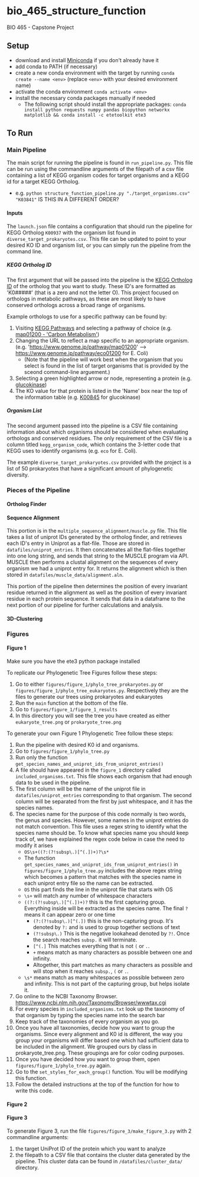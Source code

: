 # bio_465_structure_function
BIO 465 - Capstone Project


## Setup
- download and install [Miniconda](https://docs.conda.io/projects/miniconda/en/latest/miniconda-install.html) if you don't already have it
- add conda to PATH (if necessary)
- create a new conda environment with the target by running `conda create --name <env>` (replace `<env>` with your desired environment name)
- activate the conda environment `conda activate <env>`
- install the necessary conda packages manually if needed
   - The following script should install the appropriate packages: `conda install python requests numpy pandas biopython networkx matplotlib && conda install -c etetoolkit ete3`


<!-- [post about conditional requirements files](https://stackoverflow.com/questions/29222269/is-there-a-way-to-have-a-conditional-requirements-txt-file-for-my-python-applica) -->


## To Run
### Main Pipeline
The main script for running the pipeline is found in `run_pipeline.py`. This file can be run using the commandline arguments of the filepath of a csv file containing a list of KEGG organism codes for target organisms and a KEGG id for a target KEGG Ortholog.
   - e.g. `python structure_function_pipeline.py "./target_organisms.csv" "K03841"` IS THIS IN A DIFFERENT ORDER?


#### Inputs
The `launch.json` file contains a configuration that should run the pipeline for KEGG Ortholog `K00937` with the organism list found in  `diverse_target_prokaryotes.csv`. This file can be updated to point to your desired KO ID and organism list, or you can simply run the pipeline from the command line.

   ##### KEGG Ortholog ID
   The first argument that will be passed into the pipeline is the [KEGG Ortholog ID](https://www.genome.jp/kegg/ko.html) of the ortholog that you want to study. These ID's are formatted as 'K0#####' (that is a zero and not the letter O). This project focused on orthologs in metabolic pathways, as these are most likely to have conserved orthologs across a broad range of organisms.
   
   Example orthologs to use for a specific pathway can be found by:
   1. Visiting [KEGG Pathways](https://www.genome.jp/kegg/pathway.html) and selecting a pathway of choice (e.g. [map01200 - 'Carbon Metabolism'](https://www.genome.jp/pathway/map01200))
   2. Changing the URL to reflect a map specific to an appropriate organism. (e.g. 'https://www.genome.jp/pathway/map01200' --> https://www.genome.jp/pathway/eco01200 for E. Coli)
      - (Note that the pipeline will work best when the organism that you select is found in the list of target organisms that is provided by the sceond command-line arguement.)
   3. Selecting a green highlighted arrow or node, representing a protein (e.g. [glucokinase](https://www.genome.jp/entry/eco:b2388))
   4. The KO value for that protein is listed in the 'Name' box near the top of the information table (e.g. [K00845](https://www.genome.jp/entry/K00845) for glucokinase)

   ##### Organism List
   The second argument passed into the pipeline is a CSV file containing information about which organisms should be considered when evaluating orthologs and conserved residues. The only requirement of the CSV file is a column titled `kegg_organism_code`, which contains the 3-letter code that KEGG uses to identify organisms (e.g. `eco` for E. Coli).

   The example `diverse_target_prokaryotes.csv` provided with the project is a list of 50 prokaryotes that have a significant amount of phylogenetic diversity.

### Pieces of the Pipeline

#### Ortholog Finder

#### Sequence Alignment

   This portion is in the `multiple_sequence_alignment/muscle.py` file.
   This file takes a list of uniprot IDs generated by the ortholog finder,
   and retrieves each ID's entry in Uniprot as a flat-file. Those are stored in 
   `datafiles/uniprot_entries`. It then concatenates all the flat-files together
   into one long string, and sends that string to the MUSCLE program via API.
   MUSCLE then performs a clustal alignment on the sequences of every organism we
   had a uniprot entry for. It returns the alignment which is then stored in 
   `datafiles/muscle_data/alignment.aln`. 

   This portion of the pipeline then determines the position of every invariant
   residue returned in the alignment as well as the position of every invariant
   residue in each protein sequence. It sends that data in a dataframe to the 
   next portion of our pipeline for further calculations and analysis.

#### 3D-Clustering

### Figures

#### Figure 1

Make sure you have the ete3 python package installed

To replicate our Phylogenetic Tree Figures follow these steps:
1. Go to either `figures/figure_1/phylo_tree_prokaryotes.py` or `figures/figure_1/phylo_tree_eukaryotes.py`. Respectively they are the files to generate our trees using prokaryotes and eukaryotes
2. Run the `main` function at the bottom of the file.
3. Go to `figures/figure_1/figure_1_results`
4. In this directory you will see the tree you have created as either `eukaryote_tree.png` or `prokaryote_tree.png`

To generate your own Figure 1 Phylogenetic Tree follow these steps:
1. Run the pipeline with desired K0 id and organisms.
2. Go to `figures/figure_1/phylo_tree.py`
3. Run only the function `get_species_names_and_uniprot_ids_from_uniprot_entries()`
4. A file should have appeared in the `figure_1` directory called `included_organisms.txt`. This file shows each organism that had enough data to be used in the pipeline.
5. The first column will be the name of the uniprot file in `datafiles/uniprot_entries` corresponding to that organism. The second column will be separated from the first by just whitespace, and it has the species names.
6. The species name for the purpose of this code normally is two words, the genus and species. However, some names in the uniprot entries do not match convention. This file uses a regex string to identify what the species name should be. To know what species name you should keep track of, we have explained the regex code below in case the need to modify it arises
    + `OS\s+((?:(?!subsp\.)[^(.])+)?\s*`
    + The function `get_species_names_and_uniprot_ids_from_uniprot_entries()` in `figures/figure_1/phylo_tree.py` includes the above regex string which becomes a pattern that matches with the species name in each uniprot entry file so the name can be extracted.
    + `OS` this part finds the line in the uniprot file that starts with OS
    + `\s+` will match any number of whitespace characters
    + `((?:(?!subsp\.)[^(.])+)?` this is the first capturing group. Everything inside will be extracted as the species name. The final `?` means it can appear zero or one time
      + `(?:(?!subsp\.)[^(.])` this is the non-capturing group. It's denoted by `?:` and is used to group together sections of text
      + `(?!subsp\.)` This is the negative lookahead denoted by `?!`. Once the search reaches `subsp.` it will terminate.
      + `[^(.]` This matches everything that is not `(` or `.`.
      +  `+` means match as many characters as possible between one and infinity.
      + Altogether, this part matches as many characters as possible and will stop when it reaches `subsp.`, `(` or `.`.
    + `\s*` means match as many whitespaces as possible between zero and infinity. This is not part of the capturing group, but helps isolate it.
7. Go online to the NCBI Taxonomy Browser. https://www.ncbi.nlm.nih.gov/Taxonomy/Browser/wwwtax.cgi
8. For every species in `included_organisms.txt` look up the taxonomy of that organism by typing the species name into the search bar 
9. Keep track of the taxonomies of every organism as you go. 
10. Once you have all taxonomies, decide how you want to group the organisms. Since every alignment and K0 id is different, the way you group your organisms will differ based one which had sufficient data to be included in the alignment. We grouped ours by class in prokaryote_tree.png. These groupings are for color coding purposes. 
11. Once you have decided how you want to group them, open `figures/figure_1/phylo_tree.py` again.
12. Go to the `set_styles_for_each_group()` function. You will be modifying this function. 
13. Follow the detailed instructions at the top of the function for how to write this code.

#### Figure 2


#### Figure 3
To generate Figure 3, run the file `figures/figure_3/make_figure_3.py` with 2 commandline arguments: 
1) the target UniProt ID of the protein which you want to analyze
2) the filepath to a CSV file that contains the cluster data generated by the pipeline. This cluster data can be found in `/datafiles/cluster_data/` directory.